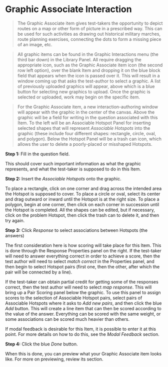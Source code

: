 # Graphic Associate Interaction

>The Graphic Associate item gives test-takers the opportunity to depict routes on a map or other form of picture in a prescribed way. This can be used for such activities as drawing out historical military marches, route planning exercises, connecting the dots to form a missing piece of an image, etc. 

>All graphic items can be found in the Graphic Interactions menu (the third bar down) in the Library Panel. All require dragging the appropriate icon, such as the Graphic Associate item icon (the second row left option), over the blank Item and dropping it on the blue block field that appears when the icon is passed over it. This will result in a window coming up that asks the test-author to select a graphic. A list of previously uploaded graphics will appear, above which is a blue button for selecting new graphics to upload. Once the graphic is selected or uploaded, work may begin on the specific item.

>For the Graphic Associate item, a new interaction-authoring window will appear with the graphic in the center of the canvas. Above the graphic will be a field for writing in the question associated with this Item. To the left will be an Associable Hotspot Panel for inserting selected shapes that will represent *Associable Hotspots* into the graphic (these include four different shapes: rectangle, circle, oval, and polygon). Below the Hotspot Panel will be a trash can icon, which allows the user to delete a poorly-placed or misshaped Hotspots. 

**Step 1:** Fill in the question field. 

This should cover such important information as what the graphic represents, and what the test-taker is supposed to do in this Item.

**Step 2:** Insert the *Associable Hotspots* onto the graphic.

To place a rectangle, click on one corner and drag across the intended area the Hotspot is supposed to cover. To place a circle or oval, select its center and drag outward or inward until the Hotspot is at the right size. To place a polygon, begin at one corner, then click on each corner in succession until the Hotspot is completed. All the shapes can be edited, but if necessary, click on the problem Hotspot, then click the trash can to delete it, and then try again.

**Step 3:** Click *Response* to select associations between Hotspots (the answers)

The first consideration here is how scoring will take place for this Item. This is done through the Response Properties panel on the right. If the test-taker will need to answer everything correct in order to achieve a score, then the test author will need to select *match correct* in the Properties panel, and then begin to select Hotspot pairs (first one, then the other, after which the pair will be connected by a line). 

If the test-taker can obtain partial credit for getting some of the responses correct, then the test author will need to select *map response*. This will bring up a Pair Scoring panel below the graphic. To use this panel to assign scores to the selection of Associable Hotspot pairs, select pairs of Associable Hotspots where it asks to *Add new pairs*, and then click the blue *Add* button. This will create a line item that can then be scored according to the value of the answer. Everything can be scored with the same weight, or some associations can be scored much heavier than others.

If modal feedback is desirable for this Item, it is possible to enter it at this point. For more details on how to do this, see the *Modal Feedback* section.

**Step 4:** Click the blue *Done* button.

When this is done, you can preview what your Graphic Associate item looks like. For more on previewing, review its section.